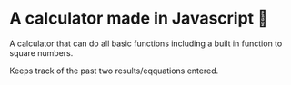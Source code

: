 # A calculator made in Javascript 🔢

A calculator that can do all basic functions including a built in function to square numbers.

Keeps track of the past two results/eqquations entered.
